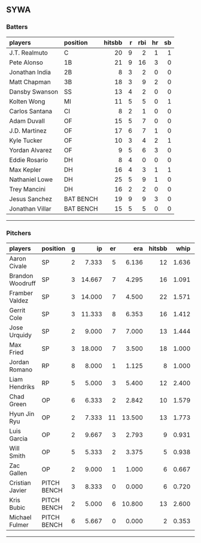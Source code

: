 ## SYWA

### Batters

 |players         |position  | hitsbb|  r| rbi| hr| sb| 
|:---------------|:---------|------:|--:|---:|--:|--:| 
|J.T. Realmuto   |C         |     20|  9|   2|  1|  1| 
|Pete Alonso     |1B        |     21|  9|  16|  3|  0| 
|Jonathan India  |2B        |      8|  3|   2|  0|  0| 
|Matt Chapman    |3B        |     18|  3|   9|  2|  0| 
|Dansby Swanson  |SS        |     13|  4|   2|  0|  0| 
|Kolten Wong     |MI        |     11|  5|   5|  0|  1| 
|Carlos Santana  |CI        |      8|  2|   1|  0|  0| 
|Adam Duvall     |OF        |     15|  5|   7|  0|  0| 
|J.D. Martinez   |OF        |     17|  6|   7|  1|  0| 
|Kyle Tucker     |OF        |     10|  3|   4|  2|  1| 
|Yordan Alvarez  |OF        |      9|  5|   6|  3|  0| 
|Eddie Rosario   |DH        |      8|  4|   0|  0|  0| 
|Max Kepler      |DH        |     16|  4|   3|  1|  1| 
|Nathaniel Lowe  |DH        |     25|  5|   9|  1|  0| 
|Trey Mancini    |DH        |     16|  2|   2|  0|  0| 
|Jesus Sanchez   |BAT BENCH |     19|  9|   9|  3|  0| 
|Jonathan Villar |BAT BENCH |     15|  5|   5|  0|  0| 

* * *

### Pitchers

 
|players          |position    |  g|     ip| er|    era| hitsbb|  whip| so|  w| sv| 
|:----------------|:-----------|--:|------:|--:|------:|------:|-----:|--:|--:|--:| 
|Aaron Civale     |SP          |  2|  7.333|  5|  6.136|     12| 1.636|  8|  0|  0| 
|Brandon Woodruff |SP          |  3| 14.667|  7|  4.295|     16| 1.091| 13|  2|  0| 
|Framber Valdez   |SP          |  3| 14.000|  7|  4.500|     22| 1.571| 12|  1|  0| 
|Gerrit Cole      |SP          |  3| 11.333|  8|  6.353|     16| 1.412| 12|  0|  0| 
|Jose Urquidy     |SP          |  2|  9.000|  7|  7.000|     13| 1.444|  4|  1|  0| 
|Max Fried        |SP          |  3| 18.000|  7|  3.500|     18| 1.000| 17|  1|  0| 
|Jordan Romano    |RP          |  8|  8.000|  1|  1.125|      8| 1.000|  9|  0|  8| 
|Liam Hendriks    |RP          |  5|  5.000|  3|  5.400|     12| 2.400|  9|  0|  4| 
|Chad Green       |OP          |  6|  6.333|  2|  2.842|     10| 1.579|  5|  1|  0| 
|Hyun Jin Ryu     |OP          |  2|  7.333| 11| 13.500|     13| 1.773|  5|  0|  0| 
|Luis Garcia      |OP          |  2|  9.667|  3|  2.793|      9| 0.931|  8|  1|  0| 
|Will Smith       |OP          |  5|  5.333|  2|  3.375|      5| 0.938|  4|  0|  1| 
|Zac Gallen       |OP          |  2|  9.000|  1|  1.000|      6| 0.667|  9|  0|  0| 
|Cristian Javier  |PITCH BENCH |  3|  8.333|  0|  0.000|      6| 0.720| 12|  0|  0| 
|Kris Bubic       |PITCH BENCH |  2|  5.000|  6| 10.800|     13| 2.600|  4|  0|  0| 
|Michael Fulmer   |PITCH BENCH |  6|  5.667|  0|  0.000|      2| 0.353|  7|  1|  1| 


* * *


